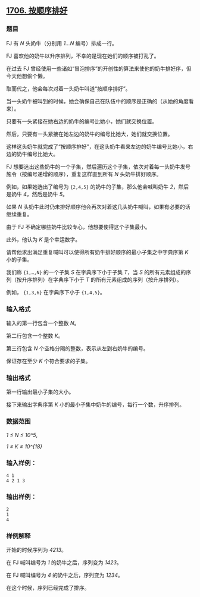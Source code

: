 ## [1706. 按顺序排好](https://www.acwing.com/problem/content/1708/)

### 题目

FJ 有 *N* 头奶牛（分别用 *1…N* 编号）排成一行。

FJ 喜欢他的奶牛以升序排列，不幸的是现在她们的顺序被打乱了。

在过去 FJ 曾经使用一些诸如“冒泡排序”的开创性的算法来使他的奶牛排好序，但今天他想偷个懒。

取而代之，他会每次对着一头奶牛叫道“按顺序排好”。

当一头奶牛被叫到的时候，她会确保自己在队伍中的顺序是正确的（从她的角度看来）。

只要有一头紧接在她右边的奶牛的编号比她小，她们就交换位置。

然后，只要有一头紧接在她左边的奶牛的编号比她大，她们就交换位置。

这样这头奶牛就完成了“按顺序排好”，在这头奶牛看来左边的奶牛编号比她小，右边的奶牛编号比她大。

FJ 想要选出这些奶牛的一个子集，然后遍历这个子集，依次对着每一头奶牛发号施令（按编号递增的顺序），重复这样直到所有 *N* 头奶牛排好顺序。

例如，如果她选出了编号为 `{2,4,5}` 的奶牛的子集，那么他会喊叫奶牛 *2*，然后是奶牛 *4*，然后是奶牛 *5*。

如果 *N* 头奶牛此时仍未排好顺序他会再次对着这几头奶牛喊叫，如果有必要的话继续重复。

由于 FJ 不确定哪些奶牛比较专心，他想要使得这个子集最小。

此外，他认为 *K* 是个幸运数字。

请帮他求出满足重复喊叫可以使得所有奶牛排好顺序的最小子集之中字典序第 *K* 小的子集。

我们称 `{1,…,N}` 的一个子集 *S* 在字典序下小于子集 *T*，当 *S* 的所有元素组成的序列（按升序排列）在字典序下小于 *T* 的所有元素组成的序列（按升序排列）。

例如， `{1,3,6}` 在字典序下小于 `{1,4,5}`。

### 输入格式

输入的第一行包含一个整数 *N*。

第二行包含一个整数 *K*。

第三行包含 *N* 个空格分隔的整数，表示从左到右奶牛的编号。

保证存在至少 *K* 个符合要求的子集。

### 输出格式

第一行输出最小子集的大小。

接下来输出字典序第 *K* 小的最小子集中奶牛的编号，每行一个数，升序排列。

### 数据范围

*1 ≤ N ≤ 10^5*,

*1 ≤ K ≤ 10^{18}*

### 输入样例：

```
4 1
4 2 1 3
```

### 输出样例：

```
2
1
4
```

### 样例解释

开始的时候序列为 *4213*。

在 FJ 喊叫编号为 *1* 的奶牛之后，序列变为 *1423*。

在 FJ 喊叫编号为 *4* 的奶牛之后，序列变为 *1234*。

在这个时候，序列已经完成了排序。
